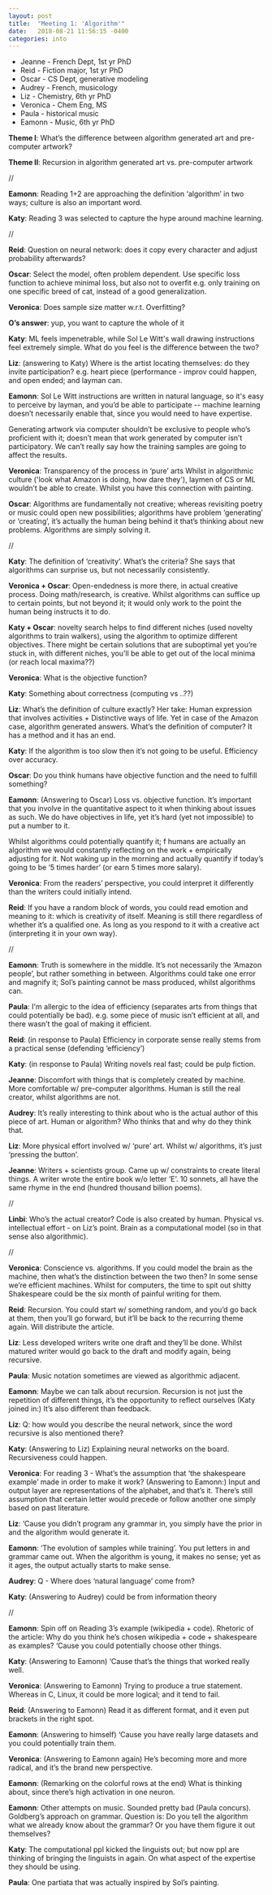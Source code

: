 ```yaml
---
layout: post
title:  "Meeting 1: 'Algorithm'"
date:   2018-08-21 11:56:15 -0400
categories: into
---
```


* Jeanne - French Dept, 1st yr PhD
* Reid - Fiction major, 1st yr PhD
* Oscar - CS Dept, generative modeling
* Audrey - French, musicology
* Liz - Chemistry, 6th yr PhD
* Veronica - Chem Eng, MS
* Paula - historical music
* Eamonn - Music, 6th yr PhD




**Theme I**: What’s the difference between algorithm generated art and pre-computer artwork?

**Theme II**: Recursion in algorithm generated art vs. pre-computer artwork


//

**Eamonn**:
Reading 1+2 are approaching the definition ‘algorithm’ in two ways; culture is also an important word.

**Katy**:
Reading 3 was selected to capture the hype around machine learning.


//

**Reid**:
Question on neural network: does it copy every character and adjust probability afterwards?

**Oscar**:
Select the model, often problem dependent. Use specific loss function to achieve minimal loss, but also not to overfit e.g. only training on one specific breed of cat, instead of a good generalization.

**Veronica**:
Does sample size matter w.r.t. Overfitting?

**O’s answer**: yup, you want to capture the whole of it

**Katy**:
ML feels impenetrable, while Sol Le Witt's wall drawing instructions feel extremely simple. What do you feel is the difference between the two?

**Liz**: (answering to Katy)
Where is the artist locating themselves: do they invite participation? e.g. heart piece (performance - improv could happen, and open ended; and layman can. 

**Eamonn**:
Sol Le Witt instructions are written in natural language, so it's easy to perceive by layman, and you’d be able to participate -- machine learning doesn’t necessarily enable that, since you would need to have expertise.


Generating artwork via computer shouldn’t be exclusive to people who’s proficient with it; doesn’t mean that work generated by computer isn’t participatory.
We can’t really say how the training samples are going to affect the results.

**Veronica**:
Transparency of the process in ‘pure’ arts
Whilst in algorithmic culture ('look what Amazon is doing, how dare they'), laymen of CS or ML wouldn’t be able to create.
Whilst you have this connection with painting.

**Oscar**:
Algorithms are fundamentally not creative; whereas revisiting poetry or music could open new possibilities; algorithms have problem ‘generating’ or ‘creating’, it’s actually the human being behind it that’s thinking about new problems.
Algorithms are simply solving it.

//

**Katy**:
The definition of ‘creativity’.
What’s the criteria?
She says that algorithms can surprise us, but not necessarily consistently.

**Veronica + Oscar**:
Open-endedness is more there, in actual creative process.
Doing math/research, is creative.
Whilst algorithms can suffice up to certain points, but not beyond it; it would only work to the point the human being instructs it to do.

**Katy + Oscar**:
novelty search helps to find different niches (used novelty algorithms to train walkers), using the algorithm to optimize different objectives. There might be certain solutions that are suboptimal yet you’re stuck in, with different niches, you’ll be able to get out of the local minima (or reach local maxima??)

**Veronica**:
What is the objective function?

**Katy**:
Something about correctness (computing vs ..??)

**Liz**:
What’s the definition of culture exactly?
Her take: Human expression that involves activities + Distinctive ways of life.
Yet in case of the Amazon case, algorithm generated answers.
What’s the definition of computer? It has a method and it has an end.

**Katy**:
If the algorithm is too slow then it’s not going to be useful.
Efficiency over accuracy.

**Oscar**:
Do you think humans have objective function and the need to fulfill something?

**Eamonn**:
(Answering to Oscar)
Loss vs. objective function. It’s important that you involve in the quantitative aspect to it when thinking about issues as such. We do have objectives in life, yet it’s hard (yet not impossible) to put a number to it.

Whilst algorithms could potentially quantify it; f humans are actually an algorithm
we would constantly reflecting on the work + empirically adjusting for it.
Not waking up in the morning and actually quantify if today’s going to be ‘5 times harder’ (or earn 5 times more salary).

**Veronica**:
From the readers’ perspective, you could interpret it differently than the writers could initially intend.

**Reid**:
If you have a random block of words, you could read emotion and meaning to it: which is creativity of itself. Meaning is still there regardless of whether it’s a qualified one. As long as you respond to it with a creative act (interpreting it in your own way).

//

**Eamonn**:
Truth is somewhere in the middle. It’s not necessarily the ‘Amazon people’, but rather something in between. Algorithms could take one error and magnify it; Sol’s painting cannot be mass produced, whilst algorithms can.

**Paula**:
I'm allergic to the idea of efficiency (separates arts from things that could potentially be bad).
e.g. some piece of music isn’t efficient at all, and there wasn’t the goal of making it efficient.

**Reid**:
(in response to Paula) 
Efficiency in corporate sense really stems from a practical sense (defending ‘efficiency’)

**Katy**:
(in response to Paula)
Writing novels real fast; could be pulp fiction. 

**Jeanne**:
Discomfort with things that is completely created by machine.
More comfortable w/ pre-computer algorithms.
Human is still the real creator, whilst algorithms are not.

**Audrey**:
It’s really interesting to think about who is the actual author of this piece of art.
Human or algorithm?
Who thinks that and why do they think that.

**Liz**:
More physical effort involved w/ ‘pure’ art.
Whilst w/ algorithms, it’s just ‘pressing the button’.

**Jeanne**:
Writers + scientists group.
Came up w/ constraints to create literal things.
A writer wrote the entire book w/o letter ‘E’. 10 sonnets, all have the same rhyme in the end (hundred thousand billion poems).

//


**Linbi**:
Who’s the actual creator?
Code is also created by human. 
Physical vs. intellectual effort - on Liz’s point. Brain as a computational model (so in that sense also algorithmic).

//

**Veronica**:
Conscience vs. algorithms.
If you could model the brain as the machine, then what’s the distinction between the two then?
In some sense we’re efficient machines.
Whilst for computers,
the time to spit out shitty Shakespeare could be the six month of painful writing for them.

**Reid**:
Recursion.
You could start w/ something random, and you’d go back at them, then you’ll go forward, but it’ll be back to the recurring theme again.
Will distribute the article.

**Liz**:
Less developed writers write one draft and they’ll be done.
Whilst matured writer would go back to the draft and modify again, being recursive.

**Paula**:
Music notation sometimes are viewed as algorithmic adjacent.

**Eamonn**:
Maybe we can talk about recursion.
Recursion is not just the repetition of different things, it’s the opportunity to reflect ourselves
(Katy joined in:) 
It’s also different than feedback.

**Liz**:
Q: how would you describe the neural network, since the word recursive is also mentioned there?

**Katy**:
(Answering to Liz)
Explaining neural networks on the board.
Recursiveness could happen.

**Veronica**:
For reading 3 - What’s the assumption that ‘the shakespeare example’ made in order to make it work?
(Answering to Eamonn:) 
Input and output layer are representations of the alphabet, and that’s it.
There’s still assumption that certain letter would precede or follow another one simply based on past literature.

**Liz**:
‘Cause you didn’t program any grammar in, you simply have the prior in and the algorithm would generate it.

**Eamonn**:
‘The evolution of samples while training’.
You put letters in and grammar came out.
When the algorithm is young, it makes no sense; yet as it ages, the output actually starts to make sense.

**Audrey**:
Q - Where does ‘natural language’ come from?

**Katy**:
(Answering to Audrey) could be from information theory

//

**Eamonn**:
Spin off on Reading 3’s example (wikipedia + code). Rhetoric of the article: Why do you think he’s chosen wikipedia + code + shakespeare as examples? ‘Cause you could potentially choose other things.

**Katy**:
(Answering to Eamonn) 
‘Cause that’s the things that worked really well.

**Veronica**:
(Answering to Eamonn)
Trying to produce a true statement.
Whereas in C, Linux, it could be more logical; and it tend to fail.

**Reid**:
(Answering to Eamonn) 
Read it as different format, and it even put brackets in the right spot.

**Eamonn**:
(Answering to himself)
‘Cause you have really large datasets and you could potentially train them.

**Veronica**:
(Answering to Eamonn again)
He’s becoming more and more radical, and it’s the brand new perspective.

**Eamonn**: 
(Remarking on the colorful rows at the end)
What is thinking about, since there’s high activation in one neuron.

**Eamonn**:
Other attempts on music. Sounded pretty bad (Paula concurs). Goldberg’s approach on grammar. Question is:
Do you tell the algorithm what we already know about the grammar? Or you have them figure it out themselves?

**Katy**:
The computational ppl kicked the linguists out; but now ppl are thinking of bringing the linguists in again. On what aspect of the expertise they should be using.

**Paula**:
One partiata that was actually inspired by Sol’s painting.


